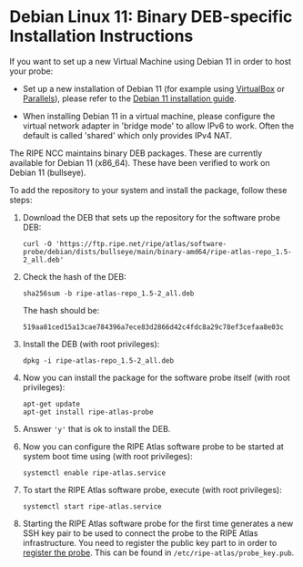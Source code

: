 # Debian Linux 11: Binary DEB-specific Installation Instructions

If you want to set up a new Virtual Machine using Debian 11 in order to host your probe:

* Set up a new installation of Debian 11 (for example using [VirtualBox](https://www.virtualbox.org/) or [Parallels](https://www.parallels.com/)), please refer to the [Debian 11 installation guide](https://www.debian.org/releases/bullseye/installmanual).

* When installing Debian 11 in a virtual machine, please configure the virtual network adapter in 'bridge mode' to allow IPv6 to work. Often the default is called 'shared' which only provides IPv4 NAT.

The RIPE NCC maintains binary DEB packages. These are currently available for Debian 11
(x86_64). These have been verified to work on Debian 11 (bullseye).

To add the repository to your system and install the package, follow these steps:

1. Download the DEB that sets up the repository for the software probe DEB:

    ```
    curl -O 'https://ftp.ripe.net/ripe/atlas/software-probe/debian/dists/bullseye/main/binary-amd64/ripe-atlas-repo_1.5-2_all.deb'
    ```

2. Check the hash of the DEB:

    ```
    sha256sum -b ripe-atlas-repo_1.5-2_all.deb
    ```

    The hash should be:

    ```
    519aa81ced15a13cae784396a7ece83d2866d42c4fdc8a29c78ef3cefaa8e03c
    ```

3. Install the DEB (with root privileges):

    ```
    dpkg -i ripe-atlas-repo_1.5-2_all.deb
    ```

4. Now you can install the package for the software probe itself (with root privileges):

    ```
    apt-get update
    apt-get install ripe-atlas-probe
    ```

5. Answer `'y'` that is ok to install the DEB.

6. Now you can configure the RIPE Atlas software probe to be started at system boot time
   using (with root privileges):
    ```
    systemctl enable ripe-atlas.service
    ```
7. To start the RIPE Atlas software probe, execute (with root privileges):
    ```
    systemctl start ripe-atlas.service
    ```
8. Starting the RIPE Atlas software probe for the first time generates a new SSH key pair to be used to
   connect the probe to the RIPE Atlas infrastructure. You need to register
   the public key part to in order to [register the probe](https://atlas.ripe.net/apply/swprobe/).
   This can be found in `/etc/ripe-atlas/probe_key.pub`.
